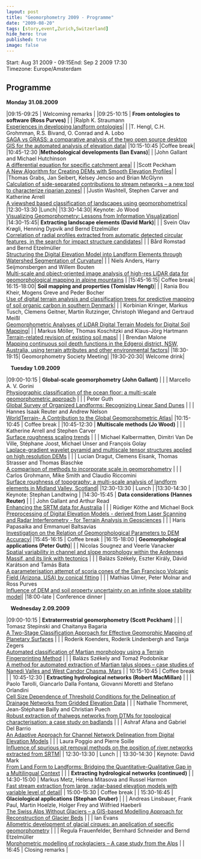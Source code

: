 ```yaml
---
layout: post
title: "Geomorphometry 2009 - Programme"
date: "2009-08-20"
tags: [story,event,Zurich,Switzerland]
hide_hero: true
published: true
image: false
---
```


Start: Aug 31 2009 - 09:15End: Sep 2 2009 17:30  
Timezone: Europe/Amsterdam 


## Programme
**Monday 31.08.2009**

|09:15-09:25 | Welcoming remarks |
|09:25-10:15 | **From ontologies to software (Ross Purves)** |
| |Ralph K. Straumann<br>[Experiences in developing landform ontologies]({{site.baseurl}}/uploads/pdf/pdf2009/traumann2009geomorphometry.pdf)|
| |T. Hengl, C.H. Grohmman, R.S. Bivand, O. Conrad and A. Lobo<br>[SAGA vs GRASS: a comparative analysis of the two open source desktop GIS for the automated analysis of elevation data]({{site.baseurl}}/uploads/pdf/pdf2009/hengl2009geomorphometry.pdf)|
|10:15-10:45 |Coffee break|
|10:45-12:30 |**Methodological developments (Ian Evans)**|
| |John Gallant and Michael Hutchinson<br>[A differential equation for specific catchment area]({{site.baseurl}}/uploads/pdf/pdf2009/gallanta2009geomorphometry.pdf)|
| |Scott Peckham<br>[A New Algorithm for Creating DEMs with Smooth Elevation Profiles]({{site.baseurl}}/uploads/pdf/pdf2009/peckham2009geomorphometry.pdf)|
| |Thomas Grabs, Jan Seibert, Kelsey Jencso and Brian McGlynn<br>[Calculation of side-separated contributions to stream networks – a new tool to characterize riparian zones]({{site.baseurl}}/uploads/pdf/pdf2009/grabs2009geomorphometry.pdf)|
| |Justin Washtell, Stephen Carver and Katherine Arrell<br>[A viewshed based classification of landscapes using geomorphometrics]({{site.baseurl}}/uploads/pdf/pdf2009/washtell2009geomorphometry.pdf)|
|12:30-13:30 |Lunch|
|13:30-14:30| Keynote: Jo Wood<br>[Visualizing Geomorphometry: Lessons from Information Visualization]({{site.baseurl}}/uploads/pdf/pdf2009/wood2009geomorphometry.pdf)| 
|14:30-15:45| **Extracting landscape elements (David Mark)**| 
| | Svein Olav Krøgli, Henning Dypvik and Bernd Etzelmüller<br>[Correlation of radial profiles extracted from automatic detected circular features, in the search for impact structure candidates]({{site.baseurl}}/uploads/pdf/pdf2009/krogli2009geomorphometry.pdf)| 
| | Bård Romstad and Bernd Etzelmüller<br>[Structuring the Digital Elevation Model into Landform Elements through Watershed Segmentation of Curvature]({{site.baseurl}}/uploads/pdf/pdf2009/romstad2009geomorphometry.pdf)| 
| | Niels Anders, Harry Seijmonsbergen and Willem Bouten<br>[Multi-scale and object-oriented image analysis of high-res LiDAR data for geomorphological mapping in alpine mountains]({{site.baseurl}}/uploads/pdf/pdf2009/anders2009geomorphometry.pdf) |
|15:45-16:15| Coffee break| 
16:15-18:00| **Soil mapping and properties (Tomislav Hengl)**| 
| | Rania Bou Kheir, Mogens Greve and Peder Bocher<br>[Use of digital terrain analysis and classification trees for predictive mapping of soil organic carbon in southern Denmark]({{site.baseurl}}/uploads/pdf/pdf2009/kheir2009geomorphometry.pdf)| 
| | Korbinian Kringer, Markus Tusch, Clemens Geitner, Martin Rutzinger, Christoph Wiegand and Gertraud Meißl<br>[Geomorphometric Analyses of LiDAR Digital Terrain Models for Digital Soil Mapping]({{site.baseurl}}/uploads/pdf/pdf2009/kringer2009geomorphometry.pdf)| 
| | Markus Möller, Thomas Koschitzki and Klaus-Jörg Hartmann<br>[Terrain-related revision of existing soil maps]({{site.baseurl}}/uploads/pdf/pdf2009/moller2009geomorphometry.pdf)| 
| | Brendan Malone<br>[Mapping continuous soil depth functions in the Edgeroi district, NSW, Australia, using terrain attributes and other environmental factors]({{site.baseurl}}/uploads/pdf/pdf2009/malone2009geomorphometry.pdf)| 
|18:30-19:15| Geomorphometry Society Meeting|
|19:30-20:30| Welcome drink| 


&nbsp;&nbsp;
**Tuesday 1.09.2009**

|09:00-10:15 | **Global-scale geomorphometry (John Gallant)** |
| | Marcello A. V. Gorini <br> [Physiographic classification of the ocean floor: a multi-scale geomorphometric approach]({{site.baseurl}}/uploads/pdf/pdf2009/gorini2009geomorphometry.pdf) |
| | Peter Guth <br> [Global Survey of Organized Landforms: Recognizing Linear Sand Dunes]({{site.baseurl}}/uploads/pdf/pdf2009/guth2009geomorphometry.pdf) |
| | Hannes Isaak Reuter and Andrew Nelson <br> [WorldTerrain- A Contribution to the Global Geomorphometric Atlas]({{site.baseurl}}/uploads/pdf/pdf2009/reuter2009geomorphometry.pdf)|
|10:15-10:45 | Coffee break |
|10:45-12:30 |  **Multiscale methods (Jo Wood)** |
| | Katherine Arrell and Stephen Carver <br> [Surface roughness scaling trends]({{site.baseurl}}/uploads/pdf/pdf2009/arrell2009geomorphometry.pdf) |
| | Michael Kalbermatten, Dimitri Van De Ville, Stéphane Joost, Michael Unser and François Golay <br> [Laplace-gradient wavelet pyramid and multiscale tensor structures applied on high resolution DEMs]({{site.baseurl}}/uploads/pdf/pdf2009/kalbermatten2009geomorphometry.pdf) |
| | Lucian Dragut, Clemens Eisank, Thomas Strasser and Thomas Blaschke <br> [A comparison of methods to incorporate scale in geomorphometry]({{site.baseurl}}/uploads/pdf/pdf2009/dragut2009geomorphometry.pdf) |
| | Carlos Grohmann, Mike Smith and Claudio Riccomini <br> [Surface roughness of topography: a multi-scale analysis of landform elements in Midland Valley, Scotland]({{site.baseurl}}/uploads/pdf/pdf2009/grohmann2009geomorphometry.pdf)|
|12:30-13:30 | Lunch |
|13:30-14:30 | Keynote: Stephan Landtwing |
|14:30-15:45 | **Data considerations (Hannes Reuter)** |
| | John Gallant and Arthur Read <br> [Enhancing the SRTM data for Australia]({{site.baseurl}}/uploads/pdf/pdf2009/gallantb2009geomorphometry.pdf) |
| | Rüdiger Köthe and Michael Bock <br> [Preprocessing of Digital Elevation Models - derived from Laser Scanning and Radar Interferometry - for Terrain Analysis in Geosciences]({{site.baseurl}}/uploads/pdf/pdf2009/koethe2009geomorphometry.pdf) |
| | Haris Papasaika and Emmanuel Baltsavias <br> [Investigation on the Relation of Geomorphological Parameters to DEM Accuracy]({{site.baseurl}}/uploads/pdf/pdf2009/papasaika2009geomorphometry.pdf)|
|15:45-16:15 | Coffee break |
|16:15-18:00 | **Geomorphological applications (Peter Guth)**|
| | Nicolas Sougnez and Veerle Vanacker <br> [Spatial variability in channel and slope morphology within the Ardennes Massif, and its link with tectonics]({{site.baseurl}}/uploads/pdf/pdf2009/sougnez2009geomorphometry.pdf) |
| | Balázs Székely, Eszter Király, Dávid Karátson and Tamás Bata <br> [A parameterisation attempt of scoria cones of the San Francisco Volcanic Field (Arizona, USA) by conical fitting]({{site.baseurl}}/uploads/pdf/pdf2009/szekelya2009geomorphometry.pdf) |
| | Mathias Ulmer, Peter Molnar and Ross Purves <br> [Influence of DEM and soil property uncertainty on an infinite slope stability model]({{site.baseurl}}/uploads/pdf/pdf2009/ulmer2009geomorphometry.pdf)|
|18:00-late | Conference dinner |


&nbsp;&nbsp;
**Wednesday 2.09.2009**

|09:00-10:15 | **Extraterrrestrial geomorphometry (Scott Peckham)** |
| | Tomasz Stepinski and Chaitanya Bagaria <br> [A Two-Stage Classification Approach for Effective Geomorphic Mapping of Planetary Surfaces]({{site.baseurl}}/uploads/pdf/pdf2009/stepinski2009geomorphometry.pdf) |
| | Roderik Koenders, Roderik Lindenbergh and Tanja Zegers <br> [Automated classification of Martian morphology using a Terrain Fingerprinting Method]({{site.baseurl}}/uploads/pdf/pdf2009/koenders2009geomorphometry.pdf) |
| | Balázs Székely and Tomaž Podobnikar <br> [A method for automated extraction of Martian talus slopes – case studies of Nanedi Valles and West Candor Chasma, Mars]({{site.baseurl}}/uploads/pdf/pdf2009/szekelyb2009geomorphometry.pdf) |
| 10:15-10:45 | Coffee break |
| 10:45-12:30 | **Extracting hydrological networks (Robert MacMillan)** |
| | Paolo Tarolli, Giancarlo Dalla Fontana, Giovanni Moretti and Stefano Orlandini <br> [Cell Size Dependence of Threshold Conditions for the Delineation of Drainage Networks from Gridded Elevation Data]({{site.baseurl}}/uploads/pdf/pdf2009/tarolli2009geomorphometry.pdf) |
| | Nathalie Thommeret, Jean-Stéphane Bailly and Christian Puech <br> [Robust extraction of thalwegs networks from DTMs for topological characterisation: a case study on badlands]({{site.baseurl}}/uploads/pdf/pdf2009/thommeret2009geomorphometry.pdf) |
| | Ashraf Afana and Gabriel Del Barrio <br>[ An Adaptive Approach for Channel Network Delineation from Digital Elevation Models]({{site.baseurl}}/uploads/pdf/pdf2009/afana2009geomorphometry.pdf) |
| | Laura Poggio and Pierre Soille <br> [Influence of spurious pit removal methods on the position of river networks extracted from SRTM]({{site.baseurl}}/uploads/pdf/pdf2009/poggio2009geomorphometry.pdf)|
| 12:30-13:30 | Lunch |
| 13:30-14:30 | Keynote: David Mark <br> [From Land Form to Landforms: Bridging the Quantitative-Qualitative Gap in a Multilingual Context]({{site.baseurl}}/uploads/pdf/pdf2009/mark2009geomorphometry.pdf) |
| | **Extracting hydrological networks (continued)** |
| 14:30-15:00 | Markus Metz, Helena Mitasova and Russel Harmon <br> [Fast stream extraction from large, radar-based elevation models with variable level of detail]({{site.baseurl}}/uploads/pdf/pdf2009/metz2009geomorphometry.pdf)|
| 15:00-15:30 | Coffee break |
| 15:30-16:45 | **Glaciological applications (Stephan Gruber)** |
| | Andreas Linsbauer, Frank Paul, Martin Hoelzle, Holger Frey and Wilfried Haeberli <br> [The Swiss Alps Without Glaciers – a GIS-based Modelling Approach for Reconstruction of Glacier Beds]({{site.baseurl}}/uploads/pdf/pdf2009/linsbauer2009geomorphometry.pdf) |
| | Ian Evans <br> [Allometric development of glacial cirques: an application of specific geomorphometry]({{site.baseurl}}/uploads/pdf/pdf2009/evans2009geomorphometry.pdf) |
| |  Regula Frauenfelder, Bernhard Schneider and Bernd Etzelmüller <br> [Morphometric modelling of rockglaciers – A case study from the Alps]({{site.baseurl}}/uploads/pdf/pdf2009/frauenfelder2009geomorphometry.pdf) |
| 16:45 | Closing remarks |

